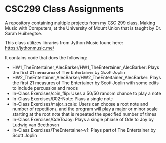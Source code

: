 # CSC299 Class Assignments
A repository containing multiple projects from my CSC 299 class, Making Music with Computers, at the University of Mount Union that is taught by Dr. Sarah Huibregtse.

This class utilizes libraries from Jython Music found here: https://jythonmusic.me/

It contains code that does the following:
- HW1_TheEntertainer_AlecBarker/HW1_TheEntertainer_AlecBarker: Plays the first 21 measures of The Entertainer by Scott Joplin
- HW2_TheEntertainer_AlecBarker/HW2_TheEntertainer_AlecBarker: Plays the first 21 measures of The Entertainer by Scott Joplin with some edits to include percussion and mods
- In-Class Exercises/coin_flip: Uses a 50/50 random chance to play a note
- In-Class Exercises/D02-Note: Plays a single note
- In-Class Exercises/major_scale: Users can choose a root note and number of repetitions, and the program will play a major or minor scale starting at the root note that is repeated the specified number of times
- In-Class Exercises/OdeToJoy: Plays a single phrase of Ode to Joy by Ludwig van Beethoven
- In-Class Exercises/TheEntertainer-v1: Plays part of The Entertainer by Scott Joplin
